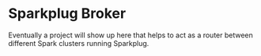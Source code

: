 # Sparkplug Broker

Eventually a project will show up here that helps to act as a router between different Spark clusters running Sparkplug.

